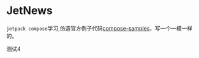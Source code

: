 # JetNews
`jetpack compose`学习,仿造官方例子代码[compose-samples](https://github.com/android/compose-samples.git)，写一个一模一样的。

测试4
